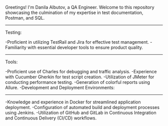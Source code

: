 Greetings! I'm Danila Albutov, a QA Engineer.
Welcome to this repository showcasing the culmination of my expertise in test documentation, Postman, and SQL.
____________________________________________________________________________
Testing:

-Proficient in utilizing TestRail and Jira for effective test management.
-Familiarity with essential developer tools to ensure product quality.

____________________________________________________________________________
Tools:

-Proficient use of Charles for debugging and traffic analysis.
-Experience with Cucumber Gherkin for test script creation.
-Utilization of JMeter for conducting performance testing.
-Generation of colorful reports using Allure.
-Development and Deployment Environments:
____________________________________________________________________________
-Knowledge and experience in Docker for streamlined application deployment.
-Configuration of automated build and deployment processes using Jenkins.
-Utilization of GitHub and GitLab in Continuous Integration and Continuous Delivery (CI/CD) workflows.